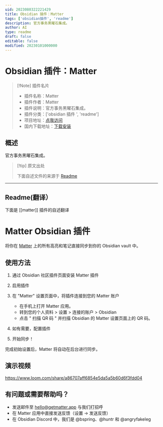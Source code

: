 ```yaml
---
uid: 2023080322221429
title: Obsidian 插件：Matter
tags: ['obsidian插件', 'readme']
description: 官方事务黑曜石集成。
author: AI
type: readme
draft: false
editable: false
modified: 20230101000000
---
```


# Obsidian 插件：Matter

> [!Note] 插件名片
> - 插件名称：Matter
> - 插件作者：Matter
> - 插件说明：官方事务黑曜石集成。
> - 插件分类：['obsidian 插件 ', 'readme']
> - 项目地址：[点我访问](https://github.com/getmatterapp/obsidian-matter)
> - 国内下载地址：[下载安装](https://pkmer.cn/products/plugin/pluginMarket/?matter)

## 概述

官方事务黑曜石集成。

> [!tip] 原文出处
>
>下面自述文件的来源于 [Readme](https://ghproxy.net/https://raw.githubusercontent.com/getmatterapp/obsidian-matter/master/README.md)

---

## Readme(翻译）

下面是 [[matter]] 插件的自述翻译

# Matter Obsidian 插件

将你在 [Matter](https://hq.getmatter.app) 上的所有高亮和笔记直接同步到你的 Obsidian vault 中。

## 使用方法

1. 通过 Obsidian 社区插件页面安装 Matter 插件
2. 启用插件
3. 在 "Matter" 设置页面中，将插件连接到您的 Matter 账户

    * 在手机上打开 Matter 应用。
    * 转到您的个人资料 > 设置 > 连接的账户 > Obsidian
    * 点击 " 扫描 QR 码 " 并扫描 Obsidian 的 Matter 设置页面上的 QR 码。

4. 如有需要，配置插件
5. 开始同步！

完成初始设置后，Matter 将自动在后台进行同步。

## 演示视频

<https://www.loom.com/share/a86707aff6854e5da5a5b60d6f3fdd04>

## 有问题或需要帮助吗？

* 发送邮件至 hello@getmatter.app 与我们打招呼
* 在 Matter 应用中直接发送反馈（设置 -> 发送反馈）
* 在 Obsidian Discord 中，我们是 @bspring、@huntr 和 @angryfakeleg
